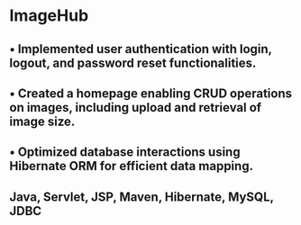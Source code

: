 # ImageHub
## • Implemented user authentication with login, logout, and password reset functionalities.
## • Created a homepage enabling CRUD operations on images, including upload and retrieval of image size.
## • Optimized database interactions using Hibernate ORM for efficient data mapping.
## Java, Servlet, JSP, Maven, Hibernate, MySQL, JDBC
